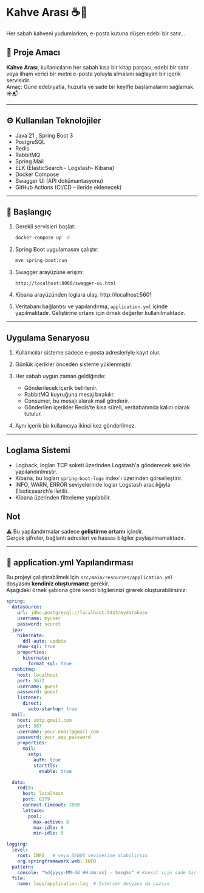 # Kahve Arası ☕📖

Her sabah kahveni yudumlarken, e-posta kutuna düşen edebi bir satır...

## 📌 Proje Amacı

**Kahve Arası**, kullanıcıların her sabah kısa bir kitap parçası, edebi bir satır veya ilham verici bir metni e-posta yoluyla almasını sağlayan bir içerik servisidir.  
Amaç: Güne edebiyatla, huzurla ve sade bir keyifle başlamalarını sağlamak. ☀️📬

---

## ⚙️ Kullanılan Teknolojiler

- Java 21 , Spring Boot 3
- PostgreSQL 
- Redis 
- RabbitMQ 
- Spring Mail 
- ELK (ElasticSearch - Logstash- Kibana)
- Docker Compose
- Swagger UI (API dokümantasyonu)
- GitHub Actions (CI/CD – ileride eklenecek)

---

## 🚀 Başlangıç

1. Gerekli servisleri başlat:

   ```bash
   docker-compose up -d
   ```

2. Spring Boot uygulamasını çalıştır:

   ```bash
   mvn spring-boot:run
   ```

3. Swagger arayüzüne erişim:

   ```
   http://localhost:8080/swagger-ui.html
   ```
4. Kibana arayüzünden loglara ulaş:
   http://localhost:5601

5. Veritabanı bağlantısı ve yapılandırma, `application.yml` içinde yapılmaktadır. Geliştirme ortamı için örnek değerler kullanılmaktadır.

---

## Uygulama Senaryosu
1. Kullanıcılar sisteme sadece e-posta adresleriyle kayıt olur.
2. Günlük içerikler önceden sisteme yüklenmiştir.
3. Her sabah uygun zaman geldiğinde:
   * Gönderilecek içerik belirlenir.
   * RabbitMQ kuyruğuna mesaj bırakılır.
   * Consumer, bu mesajı alarak mail gönderir.
   * Gönderilen içerikler Redis’te kısa süreli, 
     veritabanında kalıcı olarak tutulur.

4. Aynı içerik bir kullanıcıya ikinci kez gönderilmez.

---
## Loglama Sistemi
* Logback, logları TCP soketi üzerinden Logstash'a gönderecek şekilde yapılandırılmıştır.
* Kibana, bu logları `spring-boot-logs` index'i üzerinden görselleştirir.
* INFO, WARN, ERROR seviyelerinde loglar Logstash aracılığıyla Elasticsearch’e iletilir.
* Kibana üzerinden filtreleme yapılabilir.

##  Not

⚠️ Bu yapılandırmalar sadece **geliştirme ortamı** içindir.  
Gerçek şifreler, bağlantı adresleri ve hassas bilgiler paylaşılmamaktadır.

---
## 🔧 application.yml Yapılandırması

Bu projeyi çalıştırabilmek için `src/main/resources/application.yml` dosyasını **kendiniz oluşturmanız** gerekir.  
Aşağıdaki örnek şablona göre kendi bilgilerinizi girerek oluşturabilirsiniz:

```yaml
spring:
  datasource:
    url: jdbc:postgresql://localhost:5433/mydatabase
    username: myuser
    password: secret
  jpa:
    hibernate:
      ddl-auto: update
    show-sql: true
    properties:
      hibernate:
        format_sql: true
  rabbitmq:
    host: localhost
    port: 5672
    username: guest
    password: guest
    listener:
      direct:
        auto-startup: true
  mail:
    host: smtp.gmail.com
    port: 587
    username: your.email@gmail.com
    password: your_app_password
    properties:
      mail:
        smtp:
          auth: true
          starttls:
            enable: true

  data:
    redis:
      host: localhost
      port: 6379
      connect-timeout: 1000
      lettuce:
        pool:
          max-active: 8
          max-idle: 8
          min-idle: 0

logging:
  level:
    root: INFO   # veya DEBUG seviyesine alabilirsin
    org.springframework.web: INFO
  pattern:
    console: "%d{yyyy-MM-dd HH:mm:ss} - %msg%n" # Konsol için sade bir format
  file:
    name: logs/application.log  # İstersen dosyaya da yazsın